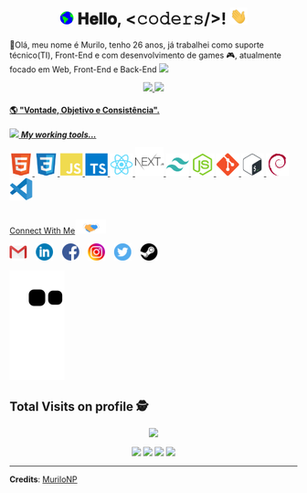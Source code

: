 <h1 align="center">
  <a target="_blank">
    <img src="https://github.com/MuriloNP/murilonp/blob/main/GIF/Earth.gif" width="24px" style="max-width:100%;">
  </a>
  𝐇𝐞𝐥𝐥𝐨, &lt;𝚌𝚘𝚍𝚎𝚛𝚜/&gt;!
  <a target="_blank">
    <img src="https://github.com/MuriloNP/murilonp/blob/main/GIF/Hi.gif" width="30px" />
  </a>
</h1>

📌Olá, meu nome é Murilo, tenho 26 anos, já trabalhei como suporte técnico(TI), Front-End e com desenvolvimento de games 🎮, atualmente focado em Web, Front-End e Back-End <img src = "https://media2.giphy.com/media/QssGEmpkyEOhBCb7e1/giphy.gif?cid=ecf05e47a0n3gi1bfqntqmob8g9aid1oyj2wr3ds3mg700bl&rid=giphy.gif" width = 16px>
  
<div align="center">
  <a href="https://github.com/MuriloNP">
  <img height="175em" src="https://github-readme-stats.vercel.app/api?username=MuriloNP&show_icons=true&hide_border=true&&title_color=94b4a4&amp&icon_color=FFFFFF&amp&text_color=FFFFFF&amp&bg_color=000000&include_all_commits=true&count_private=true">
  <img height="175em" src="https://github-readme-stats.vercel.app/api/top-langs/?username=MuriloNP&layout=compact&langs_count=15&text_color=FFFFFF&bg_color=000000&title_color=94b4a4&hide_border=true">
</div>

#### 🌎 "Vontade, Objetivo e Consistência".
  
<img src="https://media.giphy.com/media/iY8CRBdQXODJSCERIr/giphy.gif" width="30px">&nbsp;***My working tools...***
  
<div style="display: inline_block">
  <code><img alt="Murilo-HTML" height="40" width="40" src="https://raw.githubusercontent.com/devicons/devicon/master/icons/html5/html5-original.svg"></code>
  <code><img alt="Murilo-CSS" height="40" width="40" src="https://raw.githubusercontent.com/devicons/devicon/master/icons/css3/css3-original.svg"></code>
  <code><img alt="Murilo-Js" height="40" width="40" src="https://raw.githubusercontent.com/devicons/devicon/master/icons/javascript/javascript-plain.svg"></code>
  <code><img alt="Murilo-Ts" height="40" width="40" src="https://raw.githubusercontent.com/devicons/devicon/master/icons/typescript/typescript-plain.svg"></code>
  <code><img alt="Murilo-React" height="40" width="40" src="https://raw.githubusercontent.com/devicons/devicon/master/icons/react/react-original.svg"></code>
  <code><img alt="Murilo-Nextjs" height="50" width="50" src="https://raw.githubusercontent.com/devicons/devicon/master/icons/nextjs/nextjs-original-wordmark.svg"></code>
  <code><img alt="Murilo-Tailwindcss" height="40" width="40" src="https://raw.githubusercontent.com/devicons/devicon/master/icons/tailwindcss/tailwindcss-plain.svg"></code>
  <code><img alt="Murilo-Nodejs" height="40" width="40" src="https://raw.githubusercontent.com/devicons/devicon/master/icons/nodejs/nodejs-original.svg"></code>
  <code><img alt="Murilo-Git" height="40" width="40" src="https://raw.githubusercontent.com/devicons/devicon/master/icons/git/git-original.svg"></code>
  <code><img alt="Murilo-Bash" height="40" width="40" src="https://raw.githubusercontent.com/devicons/devicon/master/icons/bash/bash-original.svg"></code>
  <code><img alt="Murilo-Debian" height="40" width="40" src="https://raw.githubusercontent.com/devicons/devicon/master/icons/debian/debian-original.svg"></code>
  <code><img alt="Murilo-VSCode" height="40" width="40" src="https://raw.githubusercontent.com/devicons/devicon/master/icons/vscode/vscode-original.svg"></code>
</div>
  
##
  
Connect With Me<img src="https://github.com/MuriloNP/murilonp/blob/main/GIF/Handshake.gif" height="25px" style="max-width:100%;">
  
<div style="display: inline_block">
  <a href = "mailto:murilloprado457@gmail.com"><code><img height="30" src="https://raw.githubusercontent.com/MuriloNP/murilonp/main/SVG/gmail2.svg" target="_blank"></code><a/>
  &nbsp;&nbsp;
  <a href = "https://www.linkedin.com/in/murilo-nascimento-473162205"><code><img height="30" src="https://raw.githubusercontent.com/MuriloNP/murilonp/main/SVG/linkedin.svg" target="_blank"></code><a/>
  &nbsp;&nbsp;
  <a href = "https://www.facebook.com/murilo.prado.73"><code><img height="30" src="https://raw.githubusercontent.com/MuriloNP/murilonp/main/SVG/facebook2.svg" target="_blank"></code><a/>
  &nbsp;&nbsp;
  <a href = "https://www.instagram.com/murilloprado_"><code><img height="30" src="https://raw.githubusercontent.com/MuriloNP/murilonp/main/SVG/instagram.svg" target="_blank"></code><a/>
  &nbsp;&nbsp;
  <a href = "#"><code><img height="30" src="https://raw.githubusercontent.com/MuriloNP/murilonp/main/SVG/twitter.svg" target="_blank"></code><a/>
  &nbsp;&nbsp;
  <a href = "https://steamcommunity.com/profiles/76561198293528191/"><code><img height="30" src="https://raw.githubusercontent.com/MuriloNP/murilonp/main/SVG/steam.svg" target="_blank"></code><a/>
  &nbsp;&nbsp;
</div>
    
![Snake animation](https://github.com/MuriloNP/murilonp/blob/output/github-contribution-grid-snake.svg)
    
<p align="center"> 

 ## Total Visits on profile :detective: <br>
 <p align="center"> 
   <img alingn="center" src="https://profile-counter.glitch.me/murilonp/count.svg" />
 </p>

</p>

<div align="center">
  <a href="https://github.com/MuriloNP/tela-de-cadastro"><img height="120em" src="https://github-readme-stats.vercel.app/api/pin/?username=MuriloNP&repo=tela-de-cadastro&text_color=FFFFFF&bg_color=000000&title_color=94b4a4&hide_border=true"></a>
  <a href="https://github.com/MuriloNP/sistema-hoteleiro"><img height="120em" src="https://github-readme-stats.vercel.app/api/pin/?username=MuriloNP&repo=sistema-hoteleiro&text_color=FFFFFF&bg_color=000000&title_color=94b4a4&hide_border=true"></a>
  <a href="https://github.com/MuriloNP/projeto-responsividade"><img height="120em" src="https://github-readme-stats.vercel.app/api/pin/?username=MuriloNP&repo=projeto-responsividade&text_color=FFFFFF&bg_color=000000&title_color=94b4a4&hide_border=true"></a>
  <a href="https://github.com/MuriloNP/nlw-heat"><img height="120em" src="https://github-readme-stats.vercel.app/api/pin/?username=MuriloNP&repo=nlw-heat&text_color=FFFFFF&bg_color=000000&title_color=94b4a4&hide_border=true"></a>
</div>

-----
**Credits**: [MuriloNP](https://github.com/MuriloNP)
